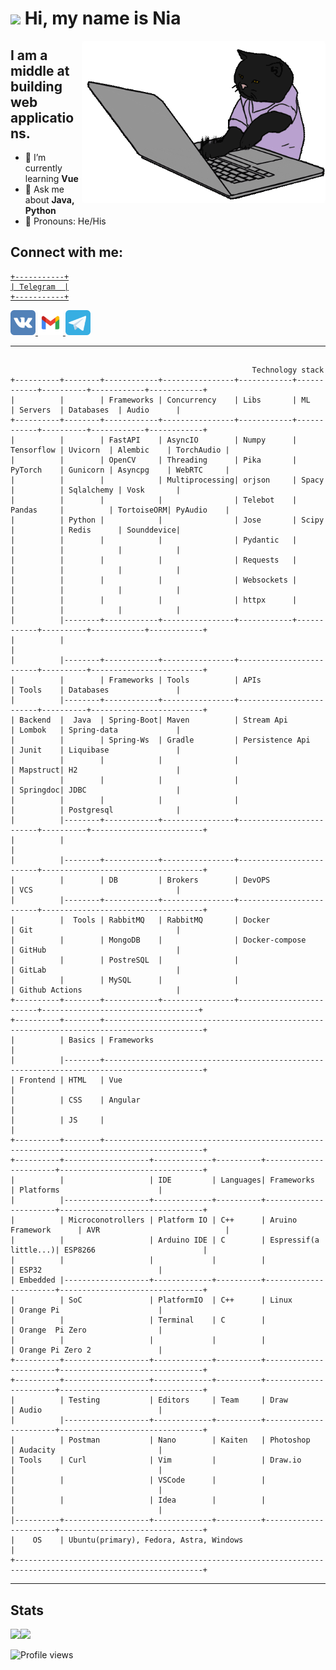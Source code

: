 # <img height="25" src="https://raw.githubusercontent.com/innng/innng/master/assets/kyubey.gif"/> Hi, my name is Nia

<img align="right" src="./images/developer.gif" style="border-radius: 5px" alt="Hola Coders" width="390" height="260"/>

## I am a middle at building web applications.

- 🌱 I’m currently learning **Vue**
- 💬 Ask me about **Java, Python**
- 🗿 Pronouns: He/His

## Connect with me:

<div>


<a href='https://t.me/donilker'>

```
+-----------+
| Telegram  |
+-----------+
```
</a>


<span>
  <a href='https://vk.com/niatomi'>
    <img src='./images/vk_colourful.svg' alt='github' height='40' style='background-color: white;'>
  </a>
  <a href='mailto:playervoker@gmail.com'>
    <img src='./images/gmail.svg' alt='github' height='40'>
  </a>
    <img src='./images/telegram.svg' alt='github' height='40'>
</span>
</div>

---

## 

```
                                                      Technology stack
+----------+--------+------------+----------------+------------+------------+----------+------------+------------+
|          |        | Frameworks | Concurrency    | Libs       | ML         | Servers  | Databases  | Audio      |
+----------+--------+------------+----------------+------------+------------+----------+------------+------------+
|          |        | FastAPI    | AsyncIO        | Numpy      | Tensorflow | Uvicorn  | Alembic    | TorchAudio |
|          |        | OpenCV     | Threading      | Pika       | PyTorch    | Gunicorn | Asyncpg    | WebRTC     |
|          |        |            | Multiprocessing| orjson     | Spacy      |          | Sqlalchemy | Vosk       |
|          |        |            |                | Telebot    | Pandas     |          | TortoiseORM| PyAudio    |
|          | Python |            |                | Jose       | Scipy      |          | Redis      | Sounddevice|
|          |        |            |                | Pydantic   |            |          |            |            |
|          |        |            |                | Requests   |            |          |            |            |
|          |        |            |                | Websockets |            |          |            |            |
|          |        |            |                | httpx      |            |          |            |            |
|          |--------+------------+----------------+------------+------------+----------+------------+------------+
|          |                                                                                                     |
|          |--------+------------+----------------+-------------------------+----------+-------------------------+
|          |        | Frameworks | Tools          | APIs                    | Tools    | Databases               |
|          |--------+------------+----------------+-------------------------+----------+-------------------------+
| Backend  |  Java  | Spring-Boot| Maven          | Stream Api              | Lombok   | Spring-data             |
|          |        | Spring-Ws  | Gradle         | Persistence Api         | Junit    | Liquibase               |
|          |        |            |                |                         | Mapstruct| H2                      |
|          |        |            |                |                         | Springdoc| JDBC                    |
|          |        |            |                |                         |          | Postgresql              |
|          |--------+------------+----------------+-------------------------+----------+-------------------------+
|          |                                                                                                     |
|          |--------+------------+----------------+-------------------------+------------------------------------+
|          |        | DB         | Brokers        | DevOPS                  | VCS                                |
|          |--------+------------+----------------+-------------------------+------------------------------------+
|          |  Tools | RabbitMQ   | RabbitMQ       | Docker                  | Git                                |
|          |        | MongoDB    |                | Docker-compose          | GitHub                             |
|          |        | PostreSQL  |                |                         | GitLab                             |
|          |        | MySQL      |                |                         | Github Actions                     |
+----------+--------+------------+----------------+-------------------------+-----------------------------------+
+----------+--------+--------------------------------------------------------------------------------------------+
|          | Basics | Frameworks                                                                                 |
|          |--------+--------------------------------------------------------------------------------------------+
| Frontend | HTML   | Vue                                                                                        |
|          | CSS    | Angular                                                                                    |
|          | JS     |                                                                                            |
+----------+--------+--------------------------------------------------------------------------------------------+
+----------+-------------------+-------------+----------+-----------------------+--------------------------------+
|          |                   | IDE         | Languages| Frameworks            | Platforms                      |
|          |-------------------+-------------+----------+-----------------------+--------------------------------+
|          | Microconotrollers | Platform IO | C++      | Aruino Framework      | AVR                            |
|          |                   | Arduino IDE | C        | Espressif(a little...)| ESP8266                        |
|          |                   |             |          |                       | ESP32                          |
| Embedded |-------------------+-------------+----------+-----------------------+--------------------------------+
|          | SoC               | PlatformIO  | C++      | Linux                 | Orange Pi                      |
|          |                   | Terminal    | C        |                       | Orange  Pi Zero                |
|          |                   |             |          |                       | Orange Pi Zero 2               |
+----------+-------------------+-------------+----------+-----------------------+--------------------------------+
+----------+-------------------+-------------+----------+-----------------------+--------------------------------+
|          | Testing           | Editors     | Team     | Draw                  | Audio                          |
|          |-------------------+-------------+----------+-----------------------+--------------------------------+
|          | Postman           | Nano        | Kaiten   | Photoshop             | Audacity                       |
| Tools    | Curl              | Vim         |          | Draw.io               |                                |
|          |                   | VSCode      |          |                       |                                |
|          |                   | Idea        |          |                       |                                |
|----------+-------------------+-------------+----------+-----------------------+--------------------------------+
|    OS    | Ubuntu(primary), Fedora, Astra, Windows                                                             |
+----------------------------------------------------------------------------------------------------------------+
```

---

## Stats

<div>

  <a  href="https://github.com/Niatomi">
  <span style='text-align: center'>
  <img height="180em" src="https://readme-stats-niatomi.vercel.app/api?username=niatomi&theme=dark&show_icons=true&include_all_commits=true&count_private=true"/><img height="180em" src="https://github-readme-stats.vercel.app/api/top-langs/?username=niatomi&layout=compact&langs_count=6&theme=dark&hide=Jupyter Notebook"/>
  </span>
  </a>

</div>

![Profile views](https://gpvc.arturio.dev/niatomi)
